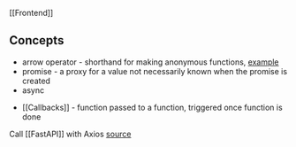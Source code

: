 [[Frontend]]

## Concepts
- arrow operator - shorthand for making anonymous functions, [example](https://zellwk.com/blog/es6/#arrow-functions)
- promise - a proxy for a value not necessarily known when the promise is created
- async
* [[Callbacks]] - function passed to a function, triggered once function is done

Call [[FastAPI]] with Axios [source](https://levelup.gitconnected.com/all-possible-ways-of-making-an-api-call-in-plain-javascript-c0dee3c11b8b)

